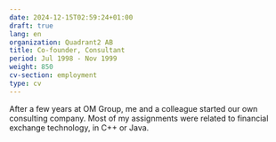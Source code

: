 ```yaml
---
date: 2024-12-15T02:59:24+01:00
draft: true
lang: en
organization: Quadrant2 AB
title: Co-founder, Consultant
period: Jul 1998 - Nov 1999
weight: 850
cv-section: employment
type: cv
---
```


After a few years at OM Group, me and a colleague started our own consulting company. Most of my assignments were related to financial exchange technology, in C++ or Java.
